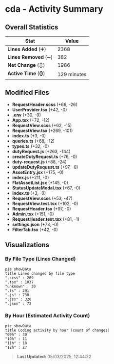 # cda - Activity Summary 

## Overall Statistics

| Stat                   | Value                                                             |
| ---------------------- | ----------------------------------------------------------------- |
| **Lines Added** (➕)   | 2368                                          |
| **Lines Removed** (➖) | 382                                        |
| **Net Change** (↕)    | 1986                |
| **Active Time** (⌚)   | 129 minutes |


## Modified Files
- **RequestHeader.scss** (+66, -26)
- **UserProvider.tsx** (+42, -0)
- **.env** (+30, -0)
- **App.tsx** (+72, -12)
- **RequestView.scss** (+62, -15)
- **RequestView.tsx** (+269, -101)
- **index.ts** (+3, -0)
- **queries.ts** (+68, -12)
- **types.ts** (+32, -0)
- **dutyRequest.js** (+263, -144)
- **createDutyRequest.ts** (+76, -0)
- **duty-request.js** (+88, -24)
- **updateDutyRequest.ts** (+97, -0)
- **AssetEntry.jsx** (+175, -0)
- **index.js** (+211, -0)
- **FlatAssetList.jsx** (+145, -0)
- **StatusUpdateModal.tsx** (+67, -0)
- **index.ts** (+3, -0)
- **RequestView.scss** (+53, -47)
- **RequestView.test.tsx** (+102, -0)
- **RequestHeader.tsx** (+97, -0)
- **Admin.tsx** (+151, -0)
- **RequestHeader.test.tsx** (+81, -1)
- **settings.json** (+73, -0)
- **FilterTab.tsx** (+42, -0)

## Visualizations

### By File Type (Lines Changed)

```mermaid
pie showData
title Lines changed by file type
".scss" : 269
".tsx" : 1037
"unknown" : 30
".ts" : 291
".js" : 730
".jsx" : 320
".json" : 73
```

### By Hour (Estimated Activity Count)

```mermaid
pie showData
title Coding activity by hour (count of changes)
"09h" : 30
"10h" : 11
"11h" : 18
"12h" : 27
```


> **Last Updated:** 05/03/2025, 12:44:22